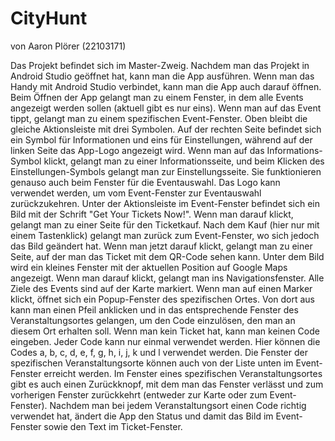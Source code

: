 # CityHunt

von Aaron Plörer (22103171)

Das Projekt befindet sich im Master-Zweig. Nachdem man das Projekt in Android Studio geöffnet hat, kann man die App ausführen. Wenn man das Handy mit Android Studio verbindet, kann man die App auch darauf öffnen.
Beim Öffnen der App gelangt man zu einem Fenster, in dem alle Events angezeigt werden sollen (aktuell gibt es nur eins). Wenn man auf das Event tippt, gelangt man zu einem spezifischen Event-Fenster. Oben bleibt die gleiche Aktionsleiste mit drei Symbolen. Auf der rechten Seite befindet sich ein Symbol für Informationen und eins für Einstellungen, während auf der linken Seite das App-Logo angezeigt wird. Wenn man auf das Informations-Symbol klickt, gelangt man zu einer Informationsseite, und beim Klicken des Einstellungen-Symbols gelangt man zur Einstellungsseite. Sie funktionieren genauso auch beim Fenster für die Eventauswahl. Das Logo kann verwendet werden, um vom Event-Fenster zur Eventauswahl zurückzukehren. 
Unter der Aktionsleiste im Event-Fenster befindet sich ein Bild mit der Schrift "Get Your Tickets Now!". Wenn man darauf klickt, gelangt man zu einer Seite für den Ticketkauf. Nach dem Kauf (hier nur mit einem Tastenklick) gelangt man zurück zum Event-Fenster, wo sich jedoch das Bild geändert hat. Wenn man jetzt darauf klickt, gelangt man zu einer Seite, auf der man das Ticket mit dem QR-Code sehen kann. Unter dem Bild wird ein kleines Fenster mit der aktuellen Position auf Google Maps angezeigt. Wenn man darauf klickt, gelangt man ins Navigationsfenster. Alle Ziele des Events sind auf der Karte markiert. Wenn man auf einen Marker klickt, öffnet sich ein Popup-Fenster des spezifischen Ortes. Von dort aus kann man einen Pfeil anklicken und in das entsprechende Fenster des Veranstaltungsortes gelangen, um den Code einzulösen, den man an diesem Ort erhalten soll. Wenn man kein Ticket hat, kann man keinen Code eingeben. Jeder Code kann nur einmal verwendet werden. Hier können die Codes a, b, c, d, e, f, g, h, i, j, k und l verwendet werden. Die Fenster der spezifischen Veranstaltungsorte können auch von der Liste unten im Event-Fenster erreicht werden. Im Fenster eines spezifischen Veranstaltungsortes gibt es auch einen Zurückknopf, mit dem man das Fenster verlässt und zum vorherigen Fenster zurückkehrt (entweder zur Karte oder zum Event-Fenster). Nachdem man bei jedem Veranstaltungsort einen Code richtig verwendet hat, ändert die App den Status und damit das Bild im Event-Fenster sowie den Text im Ticket-Fenster.
